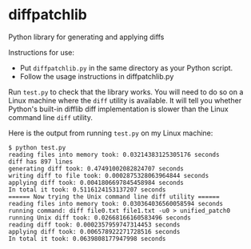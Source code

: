 # diffpatchlib
Python library for generating and applying diffs

Instructions for use:

* Put `diffpatchlib.py` in the same directory as your Python script.
* Follow the usage instructions in diffpatchlib.py

Run `test.py` to check that the library works. You will need to do so on a Linux machine where the `diff` utility is available. It will tell you whether Python's built-in difflib diff implementation is slower than the Linux command line `diff` utility.

Here is the output from running `test.py` on my Linux machine:

```
$ python test.py 
reading files into memory took: 0.03214383125305176 seconds
diff has 897 lines
generating diff took: 0.47491002082824707 seconds
writing diff to file took: 0.0002875328063964844 seconds
applying diff took: 0.0041806697845458984 seconds
In total it took: 0.5116124153137207 seconds
====== Now trying the Unix command line diff utility ======
reading files into memory took: 0.030364036560058594 seconds
running command: diff file0.txt file1.txt -u0 > unified_patch0
running Unix diff took: 0.02668166160583496 seconds
reading diff took: 0.0002357959747314453 seconds
applying diff took: 0.006578922271728516 seconds
In total it took: 0.0639808177947998 seconds
```
